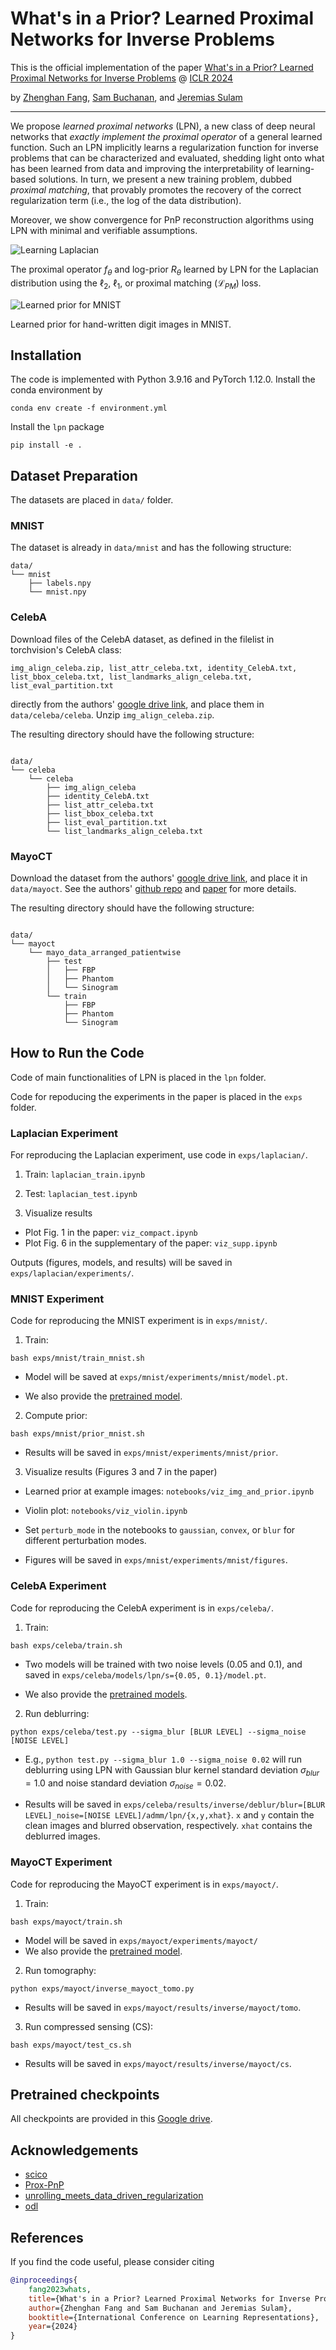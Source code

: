 # What's in a Prior? Learned Proximal Networks for Inverse Problems

  

This is the official implementation of the paper [What's in a Prior? Learned Proximal Networks for Inverse Problems](https://openreview.net/forum?id=kNPcOaqC5r&referrer=%5BAuthor%20Console%5D(%2Fgroup%3Fid%3DICLR.cc%2F2024%2FConference%2FAuthors%23your-submissions)) @ [ICLR 2024](https://iclr.cc/Conferences/2024)

  

by [Zhenghan Fang](), [Sam Buchanan](https://sdbuchanan.com/), and [Jeremias Sulam](https://sites.google.com/view/jsulam)

  

--------------------

  

We propose *learned proximal networks* (LPN), a new class of deep neural networks that *exactly implement the proximal operator* of a general learned function. Such an LPN implicitly learns a regularization function for inverse problems that can be characterized and evaluated, shedding light onto what has been learned from data and improving the interpretability of learning-based solutions. In turn, we present a new training problem, dubbed *proximal matching*, that provably promotes the recovery of the correct regularization term (i.e., the log of the data distribution).

Moreover, we show convergence for PnP reconstruction algorithms using LPN with minimal and verifiable assumptions.

  
  
  

![Learning Laplacian](assets/laplacian_compact.png)

The proximal operator $f_\theta$ and log-prior $R_\theta$ learned by LPN for the Laplacian distribution using the $\ell_2$, $\ell_1$, or proximal matching ($\mathcal{L}_{PM}$) loss.

  

![Learned prior for MNIST](assets/mnist_gaussian.png)

Learned prior for hand-written digit images in MNIST.

  

## Installation

  

The code is implemented with Python 3.9.16 and PyTorch 1.12.0. Install the conda environment by

```
conda env create -f environment.yml
```

  

Install the `lpn` package

```
pip install -e .
```

  

## Dataset Preparation

The datasets are placed in `data/` folder.

  

### MNIST

The dataset is already in `data/mnist` and has the following structure:

```
data/
└── mnist
    ├── labels.npy
    └── mnist.npy
```

  
  

### CelebA

Download files of the CelebA dataset, as defined in the filelist in torchvision's CelebA class:

  

`img_align_celeba.zip, list_attr_celeba.txt, identity_CelebA.txt, list_bbox_celeba.txt, list_landmarks_align_celeba.txt, list_eval_partition.txt`

  

directly from the authors' [google drive link](https://drive.google.com/drive/folders/0B7EVK8r0v71pWEZsZE9oNnFzTm8?resourcekey=0-5BR16BdXnb8hVj6CNHKzLg&usp=drive_link), and place them in `data/celeba/celeba`. Unzip `img_align_celeba.zip`.

  

The resulting directory should have the following structure:

```

data/
└── celeba
    └── celeba
        ├── img_align_celeba
        ├── identity_CelebA.txt
        ├── list_attr_celeba.txt
        ├── list_bbox_celeba.txt
        ├── list_eval_partition.txt
        └── list_landmarks_align_celeba.txt
```

  

### MayoCT

Download the dataset from the authors' [google drive link](https://drive.google.com/drive/folders/1gKytBtkTtGxBLRcNInx2OLty4Gie3pCX?usp=sharing), and place it in `data/mayoct`. See the authors' [github repo](https://github.com/Subhadip-1/unrolling_meets_data_driven_regularization) and [paper](https://arxiv.org/abs/2106.03538) for more details.

  

The resulting directory should have the following structure:

```

data/
└── mayoct
    └── mayo_data_arranged_patientwise
        ├── test
        │   ├── FBP
        │   ├── Phantom
        │   └── Sinogram
        └── train
            ├── FBP
            ├── Phantom
            └── Sinogram
```

  
  

## How to Run the Code

Code of main functionalities of LPN is placed in the `lpn` folder.



Code for repoducing the experiments in the paper is placed in the `exps` folder.

  

### Laplacian Experiment

  

For reproducing the Laplacian experiment, use code in `exps/laplacian/`.

  

1. Train: `laplacian_train.ipynb`

  

2. Test: `laplacian_test.ipynb`

  

3. Visualize results

- Plot Fig. 1 in the paper: `viz_compact.ipynb`
- Plot Fig. 6 in the supplementary of the paper: `viz_supp.ipynb`

  

Outputs (figures, models, and results) will be saved in `exps/laplacian/experiments/`.

  
  
  

### MNIST Experiment

Code for reproducing the MNIST experiment is in `exps/mnist/`.

  

1. Train:

```
bash exps/mnist/train_mnist.sh
```

  

- Model will be saved at `exps/mnist/experiments/mnist/model.pt`.

  

- We also provide the [pretrained model](#pretrained-checkpoints).

  

2. Compute prior:

  

```
bash exps/mnist/prior_mnist.sh
```

  

- Results will be saved in `exps/mnist/experiments/mnist/prior`.

  
  

3. Visualize results (Figures 3 and 7 in the paper)

  

- Learned prior at example images: `notebooks/viz_img_and_prior.ipynb`

  

- Violin plot: `notebooks/viz_violin.ipynb`

  

- Set `perturb_mode` in the notebooks to `gaussian`, `convex`, or `blur` for different perturbation modes.

  

- Figures will be saved in `exps/mnist/experiments/mnist/figures`.

  
  
  

### CelebA Experiment

Code for reproducing the CelebA experiment is in `exps/celeba/`.

  

1. Train:

```
bash exps/celeba/train.sh
```

- Two models will be trained with two noise levels (0.05 and 0.1), and saved in `exps/celeba/models/lpn/s={0.05, 0.1}/model.pt`.

  

- We also provide the [pretrained models](#pretrained-checkpoints).

  
  

2. Run deblurring:

```
python exps/celeba/test.py --sigma_blur [BLUR LEVEL] --sigma_noise [NOISE LEVEL]
```

- E.g., `python test.py --sigma_blur 1.0 --sigma_noise 0.02` will run deblurring using LPN with Gaussian blur kernel standard deviation $\sigma_{blur}=1.0$ and noise standard deviation $\sigma_{noise}=0.02$.

  

- Results will be saved in `exps/celeba/results/inverse/deblur/blur=[BLUR LEVEL]_noise=[NOISE LEVEL]/admm/lpn/{x,y,xhat}`. `x` and `y` contain the clean images and blurred observation, respectively. `xhat` contains the deblurred images.

  

<!-- 3. Visualize

- Figures: `notebooks/reports/celeba/viz_deblur.ipynb`

- Numerical results: `notebooks/reports/celeba/table_deblur.ipynb` -->

  
  

### MayoCT Experiment

Code for reproducing the MayoCT experiment is in `exps/mayoct/`.

  

1. Train:

```
bash exps/mayoct/train.sh
```

  

- Model will be saved in `exps/mayoct/experiments/mayoct/`
- We also provide the [pretrained model](#pretrained-checkpoints).

  

2. Run tomography:

  

```
python exps/mayoct/inverse_mayoct_tomo.py
```

  

- Results will be saved in `exps/mayoct/results/inverse/mayoct/tomo`.

  

3. Run compressed sensing (CS):

  

```
bash exps/mayoct/test_cs.sh
```

  

- Results will be saved in `exps/mayoct/results/inverse/mayoct/cs`.

  
  
  

<!-- 4. Visualize

- Figures: `experiments_code/ct/notebooks/vis_ct_{cs, ct}.ipynb`

- Numerical results: `experiments_code/ct/notebooks/table.ipynb` -->

  
  
  

## Pretrained checkpoints

All checkpoints are provided in this [Google drive](https://drive.google.com/drive/folders/1qtOra7EDas8gDXGHMsCfSjjIqdvnnb5E?usp=sharing).

  
  

## Acknowledgements

- [scico](https://github.com/lanl/scico)
- [Prox-PnP](https://github.com/samuro95/Prox-PnP)
- [unrolling_meets_data_driven_regularization](https://github.com/Subhadip-1/unrolling_meets_data_driven_regularization)
- [odl](https://odlgroup.github.io/odl/)


## References

  

If you find the code useful, please consider citing

```bib
@inproceedings{
    fang2023whats,
    title={What's in a Prior? Learned Proximal Networks for Inverse Problems},
    author={Zhenghan Fang and Sam Buchanan and Jeremias Sulam},
    booktitle={International Conference on Learning Representations},
    year={2024}
}
```
